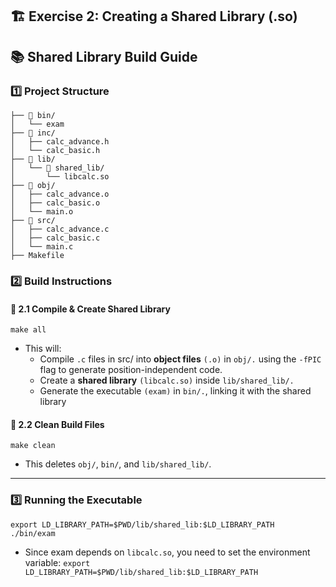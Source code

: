 ## 🏗️ Exercise 2: Creating a Shared Library (.so)

## 📚 Shared Library Build Guide

### **1️⃣ Project Structure**
```
├── 📂 bin/                   
│   └── exam                  
├── 📂 inc/                  
│   ├── calc_advance.h
│   └── calc_basic.h
├── 📂 lib/                 
│   └── 📂 shared_lib/        
│       └── libcalc.so       
├── 📂 obj/                   
│   ├── calc_advance.o
│   ├── calc_basic.o
│   └── main.o
├── 📂 src/                  
│   ├── calc_advance.c
│   ├── calc_basic.c
│   └── main.c
├── Makefile                            

```

### **2️⃣ Build Instructions**
#### **🔹 2.1 Compile & Create Shared Library**
    make all
- This will:
  + Compile `.c` files in src/ into **object files** `(.o)` in `obj/.` using the `-fPIC` flag to generate position-independent code.
  + Create a **shared library** `(libcalc.so)` inside `lib/shared_lib/.`
  + Generate the executable `(exam)` in `bin/.`, linking it with the shared library

#### **🔹 2.2 Clean Build Files**
    make clean
- This deletes `obj/`, `bin/`, and `lib/shared_lib/`.

---
### 3️⃣ Running the Executable
    export LD_LIBRARY_PATH=$PWD/lib/shared_lib:$LD_LIBRARY_PATH
    ./bin/exam

- Since exam depends on `libcalc.so`, you need to set the environment variable: 
    `export LD_LIBRARY_PATH=$PWD/lib/shared_lib:$LD_LIBRARY_PATH`

